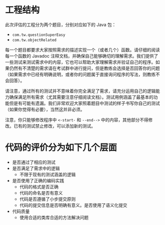 # 工程结构

此次评估的工程分为两个题目，分别对应如下的 Java 包：

* `com.tw.questionSuperEasy`
* `com.tw.objectRelated`

每一个题目都要求大家按照需求的描述实现一个（或者几个）函数。请仔细的阅读每一个函数的 Javadoc 注释文档，并确保自己能够确切的理解需求。我们提供了一些测试来测试需求中的内容，它也可以帮助大家理解需求并验证自己的程序。如果仍然有不清楚的需求请在考试群中进行提问，但是教练会选择是否回答你的问题（如果需求中已经有明确说明，或者你的问题属于直接询问程序的写法，则教练不会回答）。

请注意，通过所有的测试并不意味着你完全满足了需求，请充分运用自己的逻辑能力确保满足所有需求（尤其需要注意仔细阅读文档）。测试用例涵盖了最基本的功能但是有可能有遗漏。我们非常欢迎大家照着题目中测试的样子书写你自己的测试（如果你觉得有必要），当然这并非必须。

注意，你只能够修改程序中 `<-start-` 和 `--end-->` 中的内容，其他部分不得修改。已有的测试禁止修改，可以添加新的测试。

# 代码的评价分为如下几个层面

* 是否通过了相应的测试
* 是否满足了需求中的逻辑
  * 不限于现有的测试涵盖的逻辑
* 是否使用了正确的编码实践
  * 代码的格式是否正确
  * 代码的命名是否有意义
  * 代码是否遵循了小步提交原则
  * 代码的提交信息是否明确有意义。是否使用了语义化提交
* 代码质量
  * 使用合适的类库合适的方法解决问题